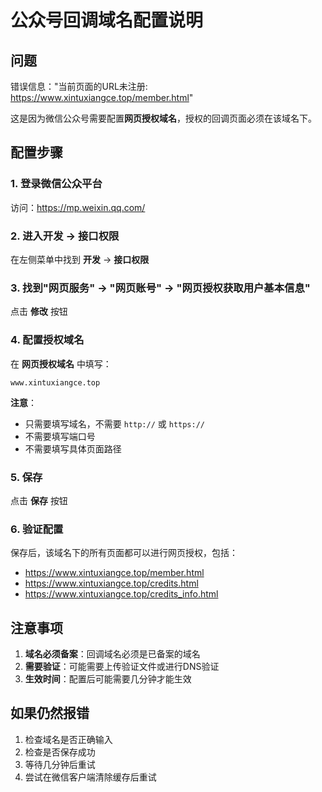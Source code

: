 # 公众号回调域名配置说明

## 问题

错误信息："当前页面的URL未注册: https://www.xintuxiangce.top/member.html"

这是因为微信公众号需要配置**网页授权域名**，授权的回调页面必须在该域名下。

## 配置步骤

### 1. 登录微信公众平台

访问：https://mp.weixin.qq.com/

### 2. 进入开发 -> 接口权限

在左侧菜单中找到 **开发** -> **接口权限**

### 3. 找到"网页服务" -> "网页账号" -> "网页授权获取用户基本信息"

点击 **修改** 按钮

### 4. 配置授权域名

在 **网页授权域名** 中填写：

```
www.xintuxiangce.top
```

**注意**：
- 只需要填写域名，不需要 `http://` 或 `https://`
- 不需要填写端口号
- 不需要填写具体页面路径

### 5. 保存

点击 **保存** 按钮

### 6. 验证配置

保存后，该域名下的所有页面都可以进行网页授权，包括：
- https://www.xintuxiangce.top/member.html
- https://www.xintuxiangce.top/credits.html
- https://www.xintuxiangce.top/credits_info.html

## 注意事项

1. **域名必须备案**：回调域名必须是已备案的域名
2. **需要验证**：可能需要上传验证文件或进行DNS验证
3. **生效时间**：配置后可能需要几分钟才能生效

## 如果仍然报错

1. 检查域名是否正确输入
2. 检查是否保存成功
3. 等待几分钟后重试
4. 尝试在微信客户端清除缓存后重试

